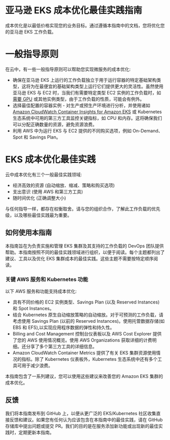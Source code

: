 # 亚马逊 EKS 成本优化最佳实践指南

成本优化是以最低价格实现您的业务目标。通过遵循本指南中的文档，您将优化您的亚马逊 EKS 工作负载。

# 一般指导原则

在云中，有一些一般指导原则可以帮助您实现微服务的成本优化:
+ 确保在亚马逊 EKS 上运行的工作负载独立于用于运行容器的特定基础架构类型，这将为在最便宜的基础架构类型上运行它们提供更大的灵活性。虽然使用亚马逊 EKS 与 EC2 时，当我们有需要特定类型 EC2 实例的工作负载时，如[需要 GPU](https://docs.aws.amazon.com/eks/latest/userguide/gpu-ami.html) 或其他实例类型，由于工作负载的性质，可能会有例外。
+ 选择最佳配置的容器实例 - 对生产或预生产环境进行分析，并使用诸如 [Amazon CloudWatch Container Insights for Amazon EKS](https://docs.aws.amazon.com/AmazonCloudWatch/latest/monitoring/deploy-container-insights-EKS.html) 或 Kubernetes 生态系统中可用的第三方工具监控关键指标，如 CPU 和内存。这将确保我们可以分配正确数量的资源，避免资源浪费。
+ 利用 AWS 中为运行 EKS 与 EC2 提供的不同购买选项，例如 On-Demand、Spot 和 Savings Plan。

# EKS 成本优化最佳实践

云中成本优化有三个一般最佳实践领域:

+ 经济高效的资源 (自动缩放、缩减、策略和购买选项)
+ 支出意识 (使用 AWS 和第三方工具)
+ 随时间优化 (正确调整大小)

与任何指导一样，都存在权衡取舍。请与您的组织合作，了解此工作负载的优先级，以及哪些最佳实践最为重要。

## 如何使用本指南

本指南旨在为负责实施和管理 EKS 集群及其支持的工作负载的 DevOps 团队提供帮助。本指南按照不同的最佳实践领域进行组织，以便于阅读。每个主题都列出了建议、工具以及优化 EKS 集群成本的最佳实践。这些主题不需要按特定顺序阅读。

### 关键 AWS 服务和 Kubernetes 功能
以下 AWS 服务和功能支持成本优化:
+ 具有不同价格的 EC2 实例类型、Savings Plan (以及 Reserved Instances) 和 Spot Instances。
+ 结合 Kubernetes 原生自动缩放策略的自动缩放。对于可预测的工作负载，请考虑使用 Savings Plan (以前的 Reserved Instances)。使用托管数据存储(如 EBS 和 EFS),以实现应用程序数据的弹性和持久性。
+ Billing and Cost Management 控制台仪表板以及 AWS Cost Explorer 提供了您的 AWS 使用情况概览。使用 AWS Organizations 获取详细的计费明细。还分享了多个第三方工具的详细信息。
+ Amazon CloudWatch Container Metrics 提供了有关 EKS 集群资源使用情况的指标。除了 Kubernetes 仪表板外，Kubernetes 生态系统中还有多个工具可用于减少浪费。

本指南包含了一系列建议，您可以使用这些建议来改善您的 Amazon EKS 集群的成本优化。

## 反馈
我们将本指南发布到 GitHub 上，以便从更广泛的 EKS/Kubernetes 社区收集直接反馈和建议。如果您有任何认为应该包含在本指南中的最佳实践，请在 GitHub 存储库中提出问题或提交 PR。我们的目的是在服务添加新功能或出现新的最佳实践时，定期更新本指南。